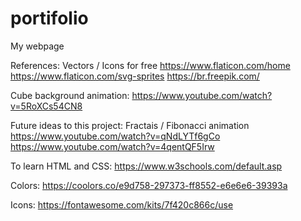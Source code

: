 # portifolio
My webpage


References:
Vectors / Icons for free
https://www.flaticon.com/home
https://www.flaticon.com/svg-sprites
https://br.freepik.com/

Cube background animation:
https://www.youtube.com/watch?v=5RoXCs54CN8


Future ideas to this project:
Fractais / Fibonacci animation
https://www.youtube.com/watch?v=qNdLYTf6gCo
https://www.youtube.com/watch?v=4qentQF5Irw


To learn HTML and CSS:
https://www.w3schools.com/default.asp

Colors:
https://coolors.co/e9d758-297373-ff8552-e6e6e6-39393a

Icons:
https://fontawesome.com/kits/7f420c866c/use
